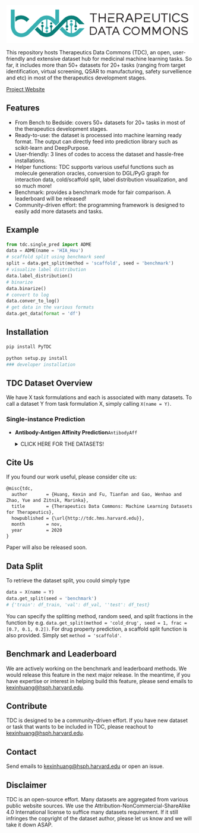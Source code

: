 <p align="center"><img src="fig/logo.png" alt="logo" width="600px" /></p>

This repository hosts Therapeutics Data Commons (TDC), an open, user-friendly and extensive dataset hub for medicinal machine learning tasks. So far, it includes more than 50+ datasets for 20+ tasks (ranging from target identification, virtual screening, QSAR to manufacturing, safety survellience and etc) in most of the therapeutics development stages. 

[Project Website](tdc.hms.harvard.edu)

## Features

- From Bench to Bedside: covers 50+ datasets for 20+ tasks in most of the therapeutics development stages.
- Ready-to-use: the dataset is processed into machine learning ready format. The output can directly feed into prediction library such as scikit-learn and DeepPurpose. 
- User-friendly: 3 lines of codes to access the dataset and hassle-free installations.
- Helper functions: TDC supports various useful functions such as molecule generation oracles, conversion to DGL/PyG graph for interaction data, cold/scaffold split, label distribution visualization, and so much more! 
- Benchmark: provides a benchmark mode for fair comparison. A leaderboard will be released!
- Community-driven effort: the programming framework is designed to easily add more datasets and tasks.

## Example
```python
from tdc.single_pred import ADME
data = ADME(name = 'HIA_Hou')
# scaffold split using benchmark seed
split = data.get_split(method = 'scaffold', seed = 'benchmark')
# visualize label distribution
data.label_distribution()
# binarize 
data.binarize()
# convert to log
data.conver_to_log()
# get data in the various formats
data.get_data(format = 'df')
```

## Installation

```bash
pip install PyTDC
```

```bash
python setup.py install 
### developer installation
```

## TDC Dataset Overview
We have X task formulations and each is associated with many datasets. To call a dataset Y from task formulation X, simply calling ```X(name = Y)```.

### Single-instance Prediction

* <b>Antibody-Antigen Affinity Prediction</b>```AntibodyAff```
	<details>
	<summary>CLICK HERE FOR THE DATASETS!</summary>

	Dataset Name  | Description| Reference | Type | Stats
	------------  | ------------------------ | ----------- | ----------- | -----------
	SAbDab <br> `AntibodyAff(name = 'ProteinAntigen_SAbDab')` </br> | Antibody-antigen affinity measures the efficacy of the antibody to the antigen. Processed from SAbDab dataset, where we only use protein/peptide antigens for sequence compatbility. The features are amino acid sequence.| [Dunbar, James, et al. "SAbDab: the structural antibody database." Nucleic acids research 42.D1 (2014): D1140-D1146.](https://academic.oup.com/nar/article-abstract/42/D1/D1140/1044118) | Regression | 493
	</details>

## Cite Us

If you found our work useful, please consider cite us:
```
@misc{tdc,
  author       = {Huang, Kexin and Fu, Tianfan and Gao, Wenhao and Zhao, Yue and Zitnik, Marinka},
  title        = {Therapeutics Data Commons: Machine Learning Datasets for Therapeutics},
  howpublished = {\url{http://tdc.hms.harvard.edu}},
  month        = nov,
  year         = 2020
}
```
Paper will also be released soon.

## Data Split

To retrieve the dataset split, you could simply type
```python 
data = X(name = Y)
data.get_split(seed = 'benchmark')
# {'train': df_train, 'val': df_val, ''test': df_test}
```
You can specify the splitting method, random seed, and split fractions in the function by e.g. `data.get_split(method = 'cold_drug', seed = 1, frac = [0.7, 0.1, 0.2])`. For drug property prediction, a scaffold split function is also provided. Simply set `method = 'scaffold'`. 

## Benchmark and Leaderboard

We are actively working on the benchmark and leaderboard methods. We would release this feature in the next major release. In the meantime, if you have expertise or interest in helping build this feature, please send emails to kexinhuang@hsph.harvard.edu.

## Contribute

TDC is designed to be a community-driven effort. If you have new dataset or task that wants to be included in TDC, please reachout to kexinhuang@hsph.harvard.edu. 

## Contact

Send emails to kexinhuang@hsph.harvard.edu or open an issue.

## Disclaimer

TDC is an open-source effort. Many datasets are aggregated from various public website sources. We use the Attribution-NonCommercial-ShareAlike 4.0 International license to suffice many datasets requirement. If it still infringes the copyright of the dataset author, please let us know and we will take it down ASAP.

